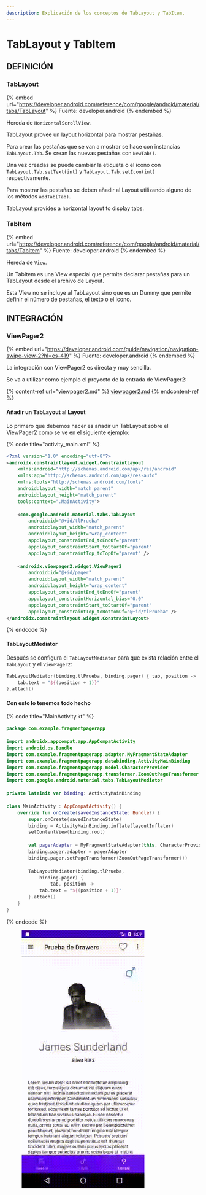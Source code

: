 ```yaml
---
description: Explicación de los conceptos de TabLayout y TabItem.
---
```


# TabLayout y TabItem

## DEFINICIÓN

### TabLayout

{% embed url="https://developer.android.com/reference/com/google/android/material/tabs/TabLayout" %}
Fuente: developer.android
{% endembed %}

Hereda de `HorizontalScrollView`.

TabLayout provee un layout horizontal para mostrar pestañas.

Para crear las pestañas que se van a mostrar se hace con instancias `TabLayout.Tab`.  Se crean las nuevas pestañas con `NewTab()`.

Una vez creadas se puede cambiar la etiqueta o el icono con `TabLayout.Tab.setText(int)` y `TabLayout.Tab.setIcon(int)` respectivamente.

Para mostrar las pestañas se deben añadir al Layout utilizando alguno de los métodos `addTab(Tab)`.

TabLayout provides a horizontal layout to display tabs.

### TabItem

{% embed url="https://developer.android.com/reference/com/google/android/material/tabs/TabItem" %}
Fuente: developer.android
{% endembed %}

Hereda de `View`.

Un TabItem es una View especial que permite declarar pestañas para un TabLayout desde el archivo de Layout.

Esta View no se incluye al TabLayout sino que es un Dummy que permite definir el número de pestañas, el texto o el icono.

## INTEGRACIÓN

### ViewPager2

{% embed url="https://developer.android.com/guide/navigation/navigation-swipe-view-2?hl=es-419" %}
Fuente: developer.android
{% endembed %}

La integración con ViewPager2 es directa y muy sencilla.

Se va a utilizar como ejemplo el proyecto de la entrada de ViewPager2:

{% content-ref url="viewpager2.md" %}
[viewpager2.md](viewpager2.md)
{% endcontent-ref %}

#### Añadir un TabLayout al Layout

Lo primero que debemos hacer es añadir un TabLayout sobre el ViewPager2 como se ve en el siguiente ejemplo:

{% code title="activity_main.xml" %}
```xml
<?xml version="1.0" encoding="utf-8"?>
<androidx.constraintlayout.widget.ConstraintLayout 
    xmlns:android="http://schemas.android.com/apk/res/android"
    xmlns:app="http://schemas.android.com/apk/res-auto"
    xmlns:tools="http://schemas.android.com/tools"
    android:layout_width="match_parent"
    android:layout_height="match_parent"
    tools:context=".MainActivity">

    <com.google.android.material.tabs.TabLayout
        android:id="@+id/tlPrueba"
        android:layout_width="match_parent"
        android:layout_height="wrap_content"
        app:layout_constraintEnd_toEndOf="parent"
        app:layout_constraintStart_toStartOf="parent"
        app:layout_constraintTop_toTopOf="parent" />

    <androidx.viewpager2.widget.ViewPager2
        android:id="@+id/pager"
        android:layout_width="match_parent"
        android:layout_height="wrap_content"
        app:layout_constraintEnd_toEndOf="parent"
        app:layout_constraintHorizontal_bias="0.0"
        app:layout_constraintStart_toStartOf="parent"
        app:layout_constraintTop_toBottomOf="@+id/tlPrueba" />
</androidx.constraintlayout.widget.ConstraintLayout>
```
{% endcode %}

#### TabLayoutMediator

Después se configura el `TabLayoutMediator` para que exista relación entre el `TabLayout` y el `ViewPager2`:

```kotlin
TabLayoutMediator(binding.tlPrueba, binding.pager) { tab, position ->
    tab.text = "${(position + 1)}"
}.attach()
```

#### Con esto lo tenemos todo hecho

{% code title="MainActivity.kt" %}
```kotlin
package com.example.fragmentpagerapp

import androidx.appcompat.app.AppCompatActivity
import android.os.Bundle
import com.example.fragmentpagerapp.adapter.MyFragmentStateAdapter
import com.example.fragmentpagerapp.databinding.ActivityMainBinding
import com.example.fragmentpagerapp.model.CharacterProvider
import com.example.fragmentpagerapp.transformer.ZoomOutPageTransformer
import com.google.android.material.tabs.TabLayoutMediator

private lateinit var binding: ActivityMainBinding

class MainActivity : AppCompatActivity() {
    override fun onCreate(savedInstanceState: Bundle?) {
        super.onCreate(savedInstanceState)
        binding = ActivityMainBinding.inflate(layoutInflater)
        setContentView(binding.root)

        val pagerAdapter = MyFragmentStateAdapter(this, CharacterProvider.characterList)
        binding.pager.adapter = pagerAdapter
        binding.pager.setPageTransformer(ZoomOutPageTransformer())

        TabLayoutMediator(binding.tlPrueba,
            binding.pager) {
                tab, position ->
            tab.text = "${(position + 1)}"
        }.attach()
    }
}
```
{% endcode %}

<figure><img src="../../.gitbook/assets/tab_layout.gif" alt=""><figcaption></figcaption></figure>

